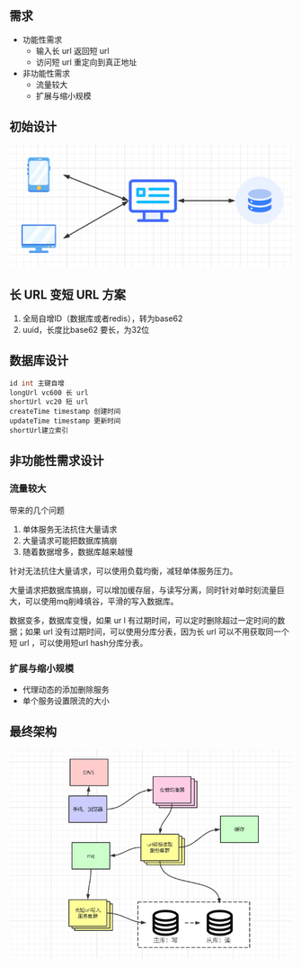 ## 需求

- 功能性需求
  - 输入长 url 返回短 url
  - 访问短 url 重定向到真正地址
- 非功能性需求
  - 流量较大
  - 扩展与缩小规模

## 初始设计
![初始设计](初始设计.png)

## 长 URL 变短 URL 方案
1. 全局自增ID（数据库或者redis），转为base62
2. uuid，长度比base62 要长，为32位

## 数据库设计
```java
id int 主键自增
longUrl vc600 长 url
shortUrl vc20 短 url
createTime timestamp 创建时间
updateTime timestamp 更新时间
shortUrl建立索引
```
## 非功能性需求设计
### 流量较大
带来的几个问题
1. 单体服务无法抗住大量请求
2. 大量请求可能把数据库搞崩
3. 随着数据增多，数据库越来越慢

针对无法抗住大量请求，可以使用负载均衡，减轻单体服务压力。

大量请求把数据库搞崩，可以增加缓存层，与读写分离，同时针对单时刻流量巨大，可以使用mq削峰填谷，平滑的写入数据库。

数据变多，数据库变慢，如果 ur l 有过期时间，可以定时删除超过一定时间的数据；如果 url 没有过期时间，可以使用分库分表，因为长 url 可以不用获取同一个短 url ，可以使用短url hash分库分表。
### 扩展与缩小规模
- 代理动态的添加删除服务
- 单个服务设置限流的大小

## 最终架构
![最终架构](架构.png)

